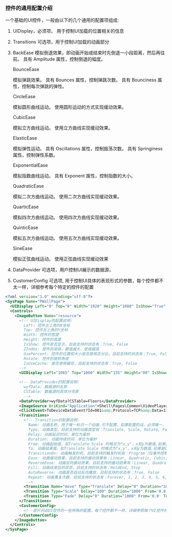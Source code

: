 ### 控件的通用配置介绍
  一个基础的UI控件，一般由以下的几个通用的配置项组成:
  1. UIDisplay，必须项， 用于控制UI加载的位置相关的信息
  2. Transitions 可选项，用于控制UI加载的动画部分
  3. 
      BackEase
      模拟倒退效果，即动画开始或结束时先倒退一小段距离，然后再往前。
      具有 Amplitude 属性，控制倒退的幅度。
     
      BounceEase
      
      模拟弹跳效果。
      具有 Bounces 属性，控制弹跳次数。
      具有 Bounciness 属性，控制每次弹跳的弹性。
     
      CircleEase
      
      模拟圆形曲线运动。
      使用圆形运动的方式实现缓动效果。
     
      CubicEase
      
      模拟立方曲线运动。
      使用立方曲线实现缓动效果。
     
      ElasticEase
      
      模拟弹性运动。
      具有 Oscillations 属性，控制振荡次数。
      具有 Springiness 属性，控制弹性系数。
     
      ExponentialEase
      
      模拟指数曲线运动。
      具有 Exponent 属性，控制指数的大小。
     
      QuadraticEase
      
      模拟二次方曲线运动。
      使用二次方曲线实现缓动效果。
     
      QuarticEase
      
      模拟四次方曲线运动。
      使用四次方曲线实现缓动效果。
     
      QuinticEase
      
      模拟五次方曲线运动。
      使用五次方曲线实现缓动效果。
     
      SineEase
      
      模拟正弦曲线运动。
      使用正弦曲线实现缓动效果
     
  5. DataProvider 可选项，用户控制UI展示的数据源，
  6. CustomerConfig 可选项, 用于控制UI具体的表现形式的参数，每个控件都不太一样，详细参考每个特定的控件的配置
```xml
<?xml version="1.0" encoding="utf-8"?>
<SysPage Name="PWallPage">
  <UIDisplay Left="0" Top="0" Width="1920" Height="1080" IsShow="True" ZIndex="1" UsePercent="True" IsUseCache="True" />
  <Controls>
    <ImageButton Name="resource">
      <!-- UIDisplay的配置说明:
        Left: 控件左上角的X坐标
        Top: 控件左上角的Y坐标
        Width: 控件的宽度
        Height: 控件的高度
        IsShow: 控件是否显示，目前支持的状态有：True, False
        ZIndex: 控件的层级，数值越大，层级越高
        UsePercent: 控件的位置和大小是否使用百分比，目前支持的状态有：True, False
        Rotate: 控件的旋转角度
        IsUseCache: 是否使用缓存，目前支持的状态有：True, False
      -->
      <UIDisplay Left="1065" Top="1000" Width="155" Height="80" IsShow="True" ZIndex="5" UsePercent="False" Rotate="35" />

      <!-- DataProvider的配置说明:
        wyfData: 数据源的名称
        CSTable: 数据源的具体分项表
        -->
      <DataProvider>wyfData?CSTable=Floors</DataProvider>
      <ImageSource UriKind="Application">Shell\Pages\Common\VideoPlayer\icon-Play.png</ImageSource>
      <ClickEvent>ToDeviceDataEvent?Id=001&amp;Protocol=TCP&amp;Data=11050000FF008EAA&amp;IsHex=True</ClickEvent>
      <Transitions>
        <!-- Transition的配置说明:
          Name: 动画名称，用于唯一标识一个动画,可不配置，如果配置的话，必须唯一，主要用户动画的控制，可通过事件进行控制，事件为Transition?TargetControlName=animation&TransitionName=move&Action=Play&Reverse=True
          Type: 动画类型，目前支持的动画类型有：Translate, Scale, Rotate, Fade, Color
          Delay: 动画延迟时间，单位为毫秒
          Duration: 动画持续时间，单位为毫秒
          From: 动画起始值，如Translate Scale 时格式为"x,y"，x和y为数值,如果是Color类型，格式为"#FF0000" 或者"#FF000000" ，如果是Fade时，格式为"0.1" 表示透明度，0表示全透明   
          To: 动画结束值，如Translate Scale 时格式为"x,y"，x和y为数值,如果是Color类型，格式为"#FF0000" 或者"#FF000000" ，如果是Fade时，格式为"1" 表示不透明，1表示全不透明
          TransitionOn: 动画触发时机，目前支持的触发时机有：Program（仅事件控制，默认不播放),Once,OnLoaded, DataContextChanged,Visibility
          Ease: 动画缓动效果，目前支持的缓动效果有：Linear, Quadratic, Cubic, Quartic, Quintic, Sinusoidal, Exponential, Circular, Elastic, Back, Bounce
          ReverseEase: 动画反向缓动效果，目前支持的缓动效果有：Linear, Quadratic, Cubic, Quartic, Quintic, Sinusoidal, Exponential, Circular, Elastic, Back, Bounce
          Fill: 动画结束后的状态，目前支持的状态有：HoldEnd, Stop
          AutoReverse: 动画是否自动反向播放，目前支持的状态有：True, False
          Repeat: 动画重复次数，目前支持的状态有：Forever, 1, 2, 3, 4, 5, 6, 7, 8, 9, 10
         -->
        <Transition Name="move" Type="Translate" Delay="0" Duration="1000" From='0,0' To="300,0" TransitionOn="Loaded" Easing="CircularEase,EaseIn,1.0" ReverseEasing="BackEase,EaseIn,1.0" Fill="HoldEnd" AutoReverse="False" Repeat="1" />
        <Transition Type="Scale" Delay="100" Duration="1000" From='0.8,0.8' To="1.2,1.2" TransitionOn="Loaded" Easing="Linear,EaseIn,1.0" ReverseEasing="Linear,EaseIn,1.0" Fill="Stop" AutoReverse="True" Repeat="Forever" />
        <Transition Type="Fade" Delay="0" Duration="1000" From='0.0' To="1.0" TransitionOn="Loaded" Easing="Linear,EaseIn,1.0" ReverseEasing="Linear,EaseIn,1.0" Fill="HoldEnd" AutoReverse="False" Repeat="1" />
      </Transitions>
      <CustomerConfig>
        <!--是针对此UI控件的一些特殊的配置，每个控件都不一样，详细参照每个UI控件的详细配置说明 -->
      </CustomerConfig>
    </ImageButton>
  </Controls>
</SysPage>
```
